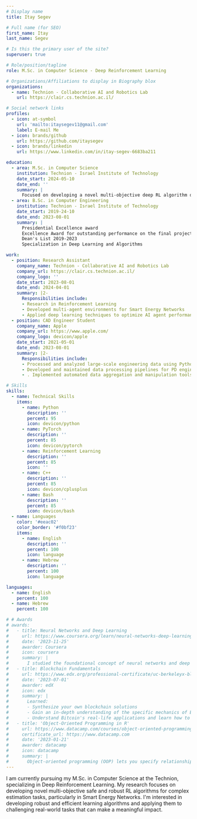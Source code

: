 ```yaml
---
# Display name
title: Itay Segev

# Full name (for SEO)
first_name: Itay
last_name: Segev

# Is this the primary user of the site?
superuser: true

# Role/position/tagline
role: M.Sc. in Computer Science - Deep Reinforcement Learning

# Organizations/Affiliations to display in Biography blox
organizations:
  - name: Technion - Collaborative AI and Robotics Lab 
    url: https://clair.cs.technion.ac.il/

# Social network links
profiles:
  - icon: at-symbol
    url: 'mailto:itaysegev11@gmail.com'
    label: E-mail Me
  - icon: brands/github
    url: https://github.com/itaysegev
  - icon: brands/linkedin
    url: https://www.linkedin.com/in/itay-segev-6683ba211

education:
  - area: M.Sc. in Computer Science
    institution: Technion - Israel Institute of Technology
    date_start: 2024-05-10
    date_end: ''
    summary: |
      Focused on developing a novel multi-objective deep RL algorithm designed to tackle complex estimation tasks, with a primary application in Smart Energy Networks.
  - area: B.Sc. in Computer Engineering
    institution: Technion - Israel Institute of Technology
    date_start: 2019-24-10
    date_end: 2023-08-01
    summary: |
      Presidential Excellence award
      Excellence Award for outstanding performance on the final project 
      Dean's List 2019-2023
      Specialization in Deep Learning and Algorithms 

work:
  - position: Research Assistant
    company_name: Technion - Collaborative AI and Robotics Lab
    company_url: https://clair.cs.technion.ac.il/
    company_logo: ''
    date_start: 2023-08-01
    date_end: 2024-04-01
    summary: |2-
      Responsibilities include:
      - Research in Reinforcement Learning 
      - Developed multi-agent environments for Smart Energy Networks
      - Applied deep learning techniques to optimize AI agent performance in multi-agent systems
  - position: CAD Engineer Student
    company_name: Apple
    company_url: https://www.apple.com/
    company_logo: devicon/apple
    date_start: 2021-05-01
    date_end: 2023-08-01
    summary: |2-
      Responsibilities include:
      - Processed and analyzed large-scale engineering data using Python and SQL
      - Developed and maintained data processing pipelines for PD engineers
      - . Implemented automated data aggregation and manipulation tools.

# Skills
skills:
  - name: Technical Skills
    items:
      - name: Python
        description: ''
        percent: 95
        icon: devicon/python
      - name: PyTorch
        description: ''
        percent: 85
        icon: devicon/pytorch
      - name: Reinforcement Learning
        description: ''
        percent: 85
        icon: ''
      - name: C++ 
        description: ''
        percent: 85
        icon: devicon/cplusplus
      - name: Bash
        description: ''
        percent: 85
        icon: devicon/bash
  - name: Languages
    color: '#eeac02'
    color_border: '#f0bf23'
    items:
      - name: English
        description: ''
        percent: 100
        icon: language
      - name: Hebrew
        description: ''
        percent: 100
        icon: language

languages:
  - name: English
    percent: 100
  - name: Hebrew
    percent: 100

# # Awards
# awards:
#   - title: Neural Networks and Deep Learning
#     url: https://www.coursera.org/learn/neural-networks-deep-learning
#     date: '2023-11-25'
#     awarder: Coursera
#     icon: coursera
#     summary: |
#       I studied the foundational concept of neural networks and deep learning. By the end, I was familiar with the significant technological trends driving the rise of deep learning; build, train, and apply fully connected deep neural networks; implement efficient (vectorized) neural networks; identify key parameters in a neural network's architecture; and apply deep learning to your own applications.
#   - title: Blockchain Fundamentals
#     url: https://www.edx.org/professional-certificate/uc-berkeleyx-blockchain-fundamentals
#     date: '2023-07-01'
#     awarder: edX
#     icon: edx
#     summary: |
#       Learned:
#       - Synthesize your own blockchain solutions
#       - Gain an in-depth understanding of the specific mechanics of Bitcoin
#       - Understand Bitcoin's real-life applications and learn how to attack and destroy Bitcoin, Ethereum, smart contracts and Dapps, and alternatives to Bitcoin's Proof-of-Work consensus algorithm
#   - title: 'Object-Oriented Programming in R'
#     url: https://www.datacamp.com/courses/object-oriented-programming-with-s3-and-r6-in-r
#     certificate_url: https://www.datacamp.com
#     date: '2023-01-21'
#     awarder: datacamp
#     icon: datacamp
#     summary: |
#       Object-oriented programming (OOP) lets you specify relationships between functions and the objects that they can act on, helping you manage complexity in your code. This is an intermediate level course, providing an introduction to OOP, using the S3 and R6 systems. S3 is a great day-to-day R programming tool that simplifies some of the functions that you write. R6 is especially useful for industry-specific analyses, working with web APIs, and building GUIs.
---
```


I am currently pursuing my M.Sc. in Computer Science at the Technion, specializing in Deep Reinforcement Learning. My research focuses on developing novel multi-objective safe and robust RL algorithms for complex estimation tasks, particularly in Smart Energy Networks. I'm interested in developing robust and efficient learning algorithms and applying them to challenging real-world tasks that can make a meaningful impact.
